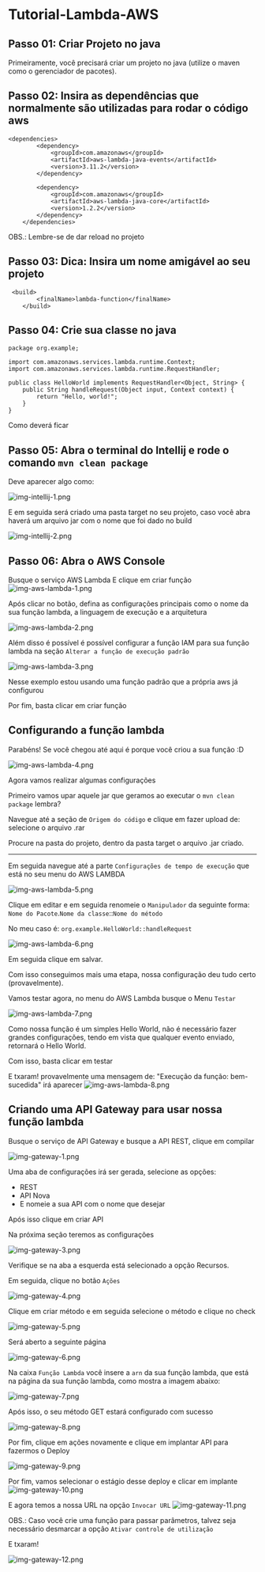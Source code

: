 # Tutorial-Lambda-AWS

## Passo 01: Criar Projeto no java
Primeiramente, você precisará criar um projeto no java (utilize o maven como o gerenciador de pacotes).

## Passo 02: Insira as dependências que normalmente são utilizadas para rodar o código aws

```
<dependencies>
        <dependency>
            <groupId>com.amazonaws</groupId>
            <artifactId>aws-lambda-java-events</artifactId>
            <version>3.11.2</version>
        </dependency>

        <dependency>
            <groupId>com.amazonaws</groupId>
            <artifactId>aws-lambda-java-core</artifactId>
            <version>1.2.2</version>
        </dependency>
    </dependencies>
```

OBS.: Lembre-se de dar reload no projeto

## Passo 03: Dica: Insira um nome amigável ao seu projeto

```
 <build>
        <finalName>lambda-function</finalName>
    </build>
```

## Passo 04: Crie sua classe no java

```
package org.example;

import com.amazonaws.services.lambda.runtime.Context;
import com.amazonaws.services.lambda.runtime.RequestHandler;

public class HelloWorld implements RequestHandler<Object, String> {
    public String handleRequest(Object input, Context context) {
        return "Hello, world!";
    }
}
```

Como deverá ficar 

## Passo 05: Abra o terminal do Intellij e rode o comando `mvn clean package`
Deve aparecer algo como:

![img-intellij-1.png](img/img-intellij-1.png)

E em seguida será criado uma pasta target no seu projeto, caso você abra haverá um arquivo jar com o nome que foi dado no build

![img-intellij-2.png](img%2Fimg-intellij-2.png)

## Passo 06: Abra o AWS Console

Busque o serviço AWS Lambda
E clique em criar função
![img-aws-lambda-1.png](img%2Fimg-aws-lambda-1.png)

Após clicar no botão, defina as configurações principais como o nome da sua função lambda, a linguagem de execução e a arquitetura

![img-aws-lambda-2.png](img%2Fimg-aws-lambda-2.png)

Além disso é possível é possível configurar a função IAM para sua função lambda na seção `Alterar a função de execução padrão`

![img-aws-lambda-3.png](img%2Fimg-aws-lambda-3.png)

Nesse exemplo estou usando uma função padrão que a própria aws já configurou

Por fim, basta clicar em criar função

## Configurando a função lambda

Parabéns! Se você chegou até aqui é porque você criou a sua função :D 

![img-aws-lambda-4.png](img%2Fimg-aws-lambda-4.png)

Agora vamos realizar algumas configurações

Primeiro vamos upar aquele jar que geramos ao executar o `mvn clean package` lembra?

Navegue até a seção de `Origem do código` e clique em fazer upload de: selecione o arquivo .rar

Procure na pasta do projeto, dentro da pasta target o arquivo .jar criado.

---

Em seguida navegue até a parte `Configurações de tempo de execução` que está no seu menu do AWS LAMBDA

![img-aws-lambda-5.png](img%2Fimg-aws-lambda-5.png)

Clique em editar e em seguida renomeie o `Manipulador` da seguinte forma:
`Nome do Pacote`.`Nome da classe`::`Nome do método`

No meu caso é:
`org.example.HelloWorld::handleRequest`

![img-aws-lambda-6.png](img%2Fimg-aws-lambda-6.png)

Em seguida clique em salvar.

Com isso conseguimos mais uma etapa, nossa configuração deu tudo certo (provavelmente).

Vamos testar agora, no menu do AWS Lambda busque o Menu `Testar`

![img-aws-lambda-7.png](img%2Fimg-aws-lambda-7.png)

Como nossa função é um simples Hello World, não é necessário fazer grandes configurações, tendo em vista que qualquer evento enviado, retornará o Hello World.

Com isso, basta clicar em testar

E txaram! provavelmente uma mensagem de: "Execução da função: bem-sucedida" irá aparecer
![img-aws-lambda-8.png](img%2Fimg-aws-lambda-8.png)

## Criando uma API Gateway para usar nossa função lambda

Busque o serviço de API Gateway e busque a API REST, clique em compilar

![img-gateway-1.png](img%2Fimg-gateway-1.png)

Uma aba de configurações irá ser gerada, selecione as opções:
- REST
- API Nova
- E nomeie a sua API com o nome que desejar

Após isso clique em criar API

Na próxima seção teremos as configurações 

![img-gateway-3.png](img%2Fimg-gateway-3.png)

Verifique se na aba a esquerda está selecionado a opção Recursos.

Em seguida, clique no botão `Ações`

![img-gateway-4.png](img%2Fimg-gateway-4.png)

Clique em criar método e em seguida selecione o método e clique no check

![img-gateway-5.png](img%2Fimg-gateway-5.png)

Será aberto a seguinte página

![img-gateway-6.png](img%2Fimg-gateway-6.png)

Na caixa `Função Lambda` você insere a `arn` da sua função lambda, que está na página da sua função lambda, como mostra a imagem abaixo:

![img-gateway-7.png](img%2Fimg-gateway-7.png)

Após isso, o seu método GET estará configurado com sucesso 

![img-gateway-8.png](img%2Fimg-gateway-8.png)

Por fim, clique em ações novamente e clique em implantar API para fazermos o Deploy

![img-gateway-9.png](img%2Fimg-gateway-9.png)

Por fim, vamos selecionar o estágio desse deploy e clicar em implante
![img-gateway-10.png](img%2Fimg-gateway-10.png)

E agora temos a nossa URL na opção `Invocar URL`
![img-gateway-11.png](img%2Fimg-gateway-11.png)

OBS.: Caso você crie uma função para passar parâmetros, talvez seja necessário desmarcar a opção `Ativar controle de utilização`

E txaram!

![img-gateway-12.png](img%2Fimg-gateway-12.png)



